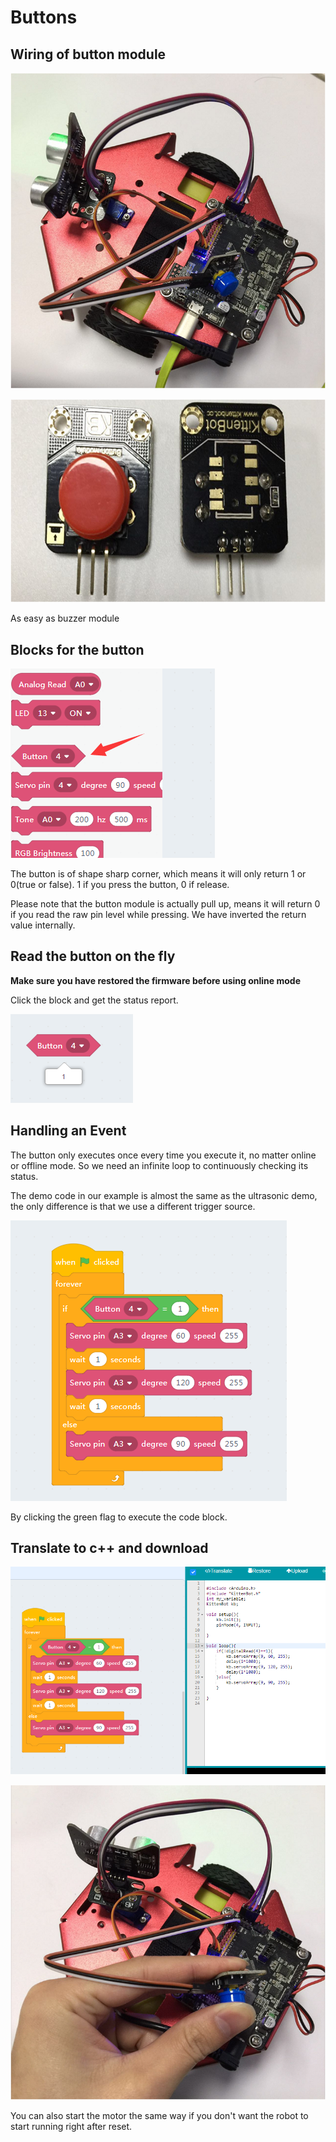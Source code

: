 # Buttons

## Wiring of button module

![](./images/c08_01.png)

![](./images/c08_02.png)

As easy as buzzer module

## Blocks for the button

![](./images/c08_03.png)

The button is of shape sharp corner, which means it will only return 1 or 0(true or false). 1 if you press the button, 0 if release. 

Please note that the button module is actually pull up, means it will return 0 if you read the raw pin level while pressing. We have inverted the return value internally.
 

## Read the button on the fly

**Make sure you have restored the firmware before using online mode**

Click the block and get the status report.

![](./images/c08_04.png)

## Handling an Event

The button only executes once every time you execute it, no matter online or offline mode. So we need an infinite loop to continuously checking its status.

The demo code in our example is almost the same as the ultrasonic demo, the only difference is that we use a different trigger source.

![](./images/c08_05.png)

By clicking the green flag to execute the code block.

## Translate to c++ and download

![](./images/c08_07.png)

![](./images/c08_06.png)

You can also start the motor the same way if you don't want the robot to start running right after reset. 
